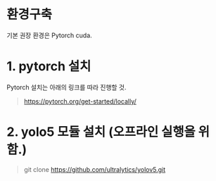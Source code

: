 # 환경구축

 기본 권장 환경은 Pytorch cuda.

# 1. pytorch 설치
Pytorch 설치는 아래의 링크를 따라 진행할 것.
> https://pytorch.org/get-started/locally/

# 2. yolo5 모듈 설치 (오프라인 실행을 위함.)
> git clone https://github.com/ultralytics/yolov5.git

